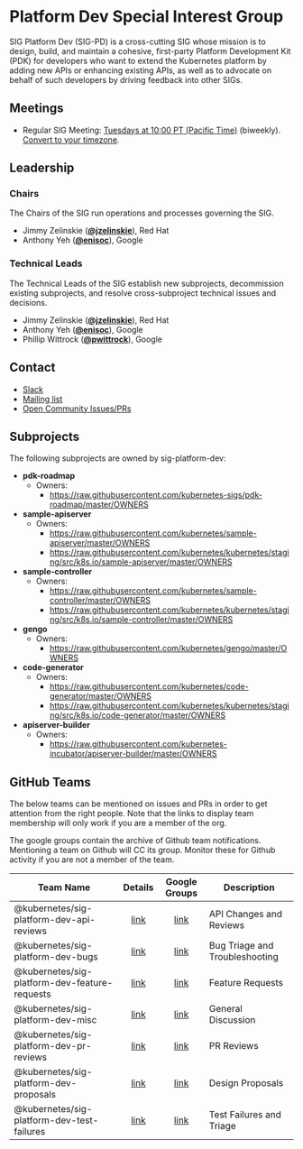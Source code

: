 <!---
This is an autogenerated file!

Please do not edit this file directly, but instead make changes to the
sigs.yaml file in the project root.

To understand how this file is generated, see https://git.k8s.io/community/generator/README.md
-->
# Platform Dev Special Interest Group

SIG Platform Dev (SIG-PD) is a cross-cutting SIG whose mission is to design, build, and maintain a cohesive, first-party Platform Development Kit (PDK) for developers who want to extend the Kubernetes platform by adding new APIs or enhancing existing APIs, as well as to advocate on behalf of such developers by driving feedback into other SIGs.

## Meetings
* Regular SIG Meeting: [Tuesdays at 10:00 PT (Pacific Time)]() (biweekly). [Convert to your timezone](http://www.thetimezoneconverter.com/?t=10:00&tz=PT%20%28Pacific%20Time%29).

## Leadership

### Chairs
The Chairs of the SIG run operations and processes governing the SIG.

* Jimmy Zelinskie (**[@jzelinskie](https://github.com/jzelinskie)**), Red Hat
* Anthony Yeh (**[@enisoc](https://github.com/enisoc)**), Google

### Technical Leads
The Technical Leads of the SIG establish new subprojects, decommission existing
subprojects, and resolve cross-subproject technical issues and decisions.

* Jimmy Zelinskie (**[@jzelinskie](https://github.com/jzelinskie)**), Red Hat
* Anthony Yeh (**[@enisoc](https://github.com/enisoc)**), Google
* Phillip Wittrock (**[@pwittrock](https://github.com/pwittrock)**), Google

## Contact
* [Slack](https://kubernetes.slack.com/messages/sig-platform-dev)
* [Mailing list](https://groups.google.com/forum/#!forum/kubernetes-sig-platform-dev)
* [Open Community Issues/PRs](https://github.com/kubernetes/community/labels/sig%2Fplatform-dev)

## Subprojects

The following subprojects are owned by sig-platform-dev:
- **pdk-roadmap**
  - Owners:
    - https://raw.githubusercontent.com/kubernetes-sigs/pdk-roadmap/master/OWNERS
- **sample-apiserver**
  - Owners:
    - https://raw.githubusercontent.com/kubernetes/sample-apiserver/master/OWNERS
    - https://raw.githubusercontent.com/kubernetes/kubernetes/staging/src/k8s.io/sample-apiserver/master/OWNERS
- **sample-controller**
  - Owners:
    - https://raw.githubusercontent.com/kubernetes/sample-controller/master/OWNERS
    - https://raw.githubusercontent.com/kubernetes/kubernetes/staging/src/k8s.io/sample-controller/master/OWNERS
- **gengo**
  - Owners:
    - https://raw.githubusercontent.com/kubernetes/gengo/master/OWNERS
- **code-generator**
  - Owners:
    - https://raw.githubusercontent.com/kubernetes/code-generator/master/OWNERS
    - https://raw.githubusercontent.com/kubernetes/kubernetes/staging/src/k8s.io/code-generator/master/OWNERS
- **apiserver-builder**
  - Owners:
    - https://raw.githubusercontent.com/kubernetes-incubator/apiserver-builder/master/OWNERS

## GitHub Teams

The below teams can be mentioned on issues and PRs in order to get attention from the right people.
Note that the links to display team membership will only work if you are a member of the org.

The google groups contain the archive of Github team notifications.
Mentioning a team on Github will CC its group.
Monitor these for Github activity if you are not a member of the team.

| Team Name | Details | Google Groups | Description |
| --------- |:-------:|:-------------:|  ----------- |
| @kubernetes/sig-platform-dev-api-reviews | [link](https://github.com/orgs/kubernetes/teams/sig-platform-dev-api-reviews) | [link](https://groups.google.com/forum/#!forum/kubernetes-sig-platform-dev-api-reviews) | API Changes and Reviews |
| @kubernetes/sig-platform-dev-bugs | [link](https://github.com/orgs/kubernetes/teams/sig-platform-dev-bugs) | [link](https://groups.google.com/forum/#!forum/kubernetes-sig-platform-dev-bugs) | Bug Triage and Troubleshooting |
| @kubernetes/sig-platform-dev-feature-requests | [link](https://github.com/orgs/kubernetes/teams/sig-platform-dev-feature-requests) | [link](https://groups.google.com/forum/#!forum/kubernetes-sig-platform-dev-feature-requests) | Feature Requests |
| @kubernetes/sig-platform-dev-misc | [link](https://github.com/orgs/kubernetes/teams/sig-platform-dev-misc) | [link](https://groups.google.com/forum/#!forum/kubernetes-sig-platform-dev-misc) | General Discussion |
| @kubernetes/sig-platform-dev-pr-reviews | [link](https://github.com/orgs/kubernetes/teams/sig-platform-dev-pr-reviews) | [link](https://groups.google.com/forum/#!forum/kubernetes-sig-platform-dev-pr-reviews) | PR Reviews |
| @kubernetes/sig-platform-dev-proposals | [link](https://github.com/orgs/kubernetes/teams/sig-platform-dev-proposals) | [link](https://groups.google.com/forum/#!forum/kubernetes-sig-platform-dev-proposals) | Design Proposals |
| @kubernetes/sig-platform-dev-test-failures | [link](https://github.com/orgs/kubernetes/teams/sig-platform-dev-test-failures) | [link](https://groups.google.com/forum/#!forum/kubernetes-sig-platform-dev-test-failures) | Test Failures and Triage |

<!-- BEGIN CUSTOM CONTENT -->

<!-- END CUSTOM CONTENT -->
